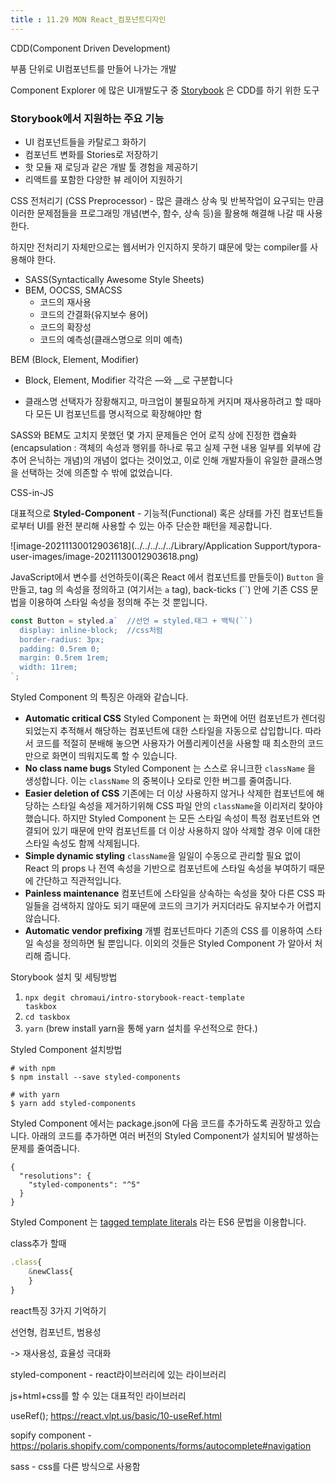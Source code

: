 ```yaml
---
title : 11.29 MON React_컴포넌트디자인
---
```


CDD(Component Driven Development)

부품 단위로 UI컴포넌트를 만들어 나가는 개발



Component Explorer 에 많은 UI개발도구 중  [Storybook](https://storybook.js.org/) 은 CDD를 하기 위한 도구



### Storybook에서 지원하는 주요 기능

- UI 컴포넌트들을 카탈로그 화하기
- 컴포넌트 변화를 Stories로 저장하기
- 핫 모듈 재 로딩과 같은 개발 툴 경험을 제공하기
- 리액트를 포함한 다양한 뷰 레이어 지원하기



CSS 전처리기 (CSS Preprocessor) - 많은 클래스 상속 및 반복작업이 요구되는 만큼 이러한 문제점들을 프로그래밍 개념(변수, 함수, 상속 등)을 활용해 해결해 나갈 때 사용한다.

하지만 전처리기 자체만으로는 웹서버가 인지하지 못하기 떄문에 맞는 compiler를 사용해야 한다.



- SASS(Syntactically Awesome Style Sheets)
- BEM, OOCSS, SMACSS
  - 코드의 재사용
  - 코드의 간결화(유지보수 용어)
  - 코드의 확장성
  - 코드의 예측성(클래스명으로 의미 예측)



BEM (Block, Element, Modifier) 

- Block, Element, Modifier 각각은 —와 __로 구분합니다

- 클래스명 선택자가 장황해지고, 마크업이 불필요하게 커지며 재사용하려고 할 때마다 모든 UI 컴포넌트를 명시적으로 확장해야만 함



 SASS와 BEM도 고치지 못했던 몇 가지 문제들은 언어 로직 상에 진정한 캡슐화(encapsulation : 객체의 속성과 행위를 하나로 묶고 실제 구현 내용 일부를 외부에 감추어 은닉하는 개념)의 개념이 없다는 것이었고, 이로 인해 개발자들이 유일한 클래스명을 선택하는 것에 의존할 수 밖에 없었습니다.



CSS-in-JS

대표적으로 **Styled-Component** - 기능적(Functional) 혹은 상태를 가진 컴포넌트들로부터 UI를 완전 분리해 사용할 수 있는 아주 단순한 패턴을 제공합니다. 



![image-20211130012903618](../../../../../Library/Application Support/typora-user-images/image-20211130012903618.png)



JavaScript에서 변수를 선언하듯이(혹은 React 에서 컴포넌트를 만들듯이) `Button` 을 만들고, tag 의 속성을 정의하고 (여기서는 `a` tag), back-ticks (``) 안에 기존 CSS 문법을 이용하여 스타일 속성을 정의해 주는 것 뿐입니다.

```js
const Button = styled.a`  //선언 = styled.태그 + 백틱(``)
  display: inline-block;  //css처럼
  border-radius: 3px;
  padding: 0.5rem 0;
  margin: 0.5rem 1rem;
  width: 11rem;
`;
```



Styled Component 의 특징은 아래와 같습니다.

- **Automatic critical CSS** Styled Component 는 화면에 어떤 컴포넌트가 렌더링 되었는지 추적해서 해당하는 컴포넌트에 대한 스타일을 자동으로 삽입합니다. 따라서 코드를 적절히 분배해 놓으면 사용자가 어플리케이션을 사용할 때 최소한의 코드만으로 화면이 띄워지도록 할 수 있습니다.
- **No class name bugs** Styled Component 는 스스로 유니크한 `className` 을 생성합니다. 이는 `className` 의 중복이나 오타로 인한 버그를 줄여줍니다.
- **Easier deletion of CSS** 기존에는 더 이상 사용하지 않거나 삭제한 컴포넌트에 해당하는 스타일 속성을 제거하기위해 CSS 파일 안의 `className`을 이리저리 찾아야 했습니다. 하지만 Styled Component 는 모든 스타일 속성이 특정 컴포넌트와 연결되어 있기 때문에 만약 컴포넌트를 더 이상 사용하지 않아 삭제할 경우 이에 대한 스타일 속성도 함께 삭제됩니다.
- **Simple dynamic styling** `className`을 일일이 수동으로 관리할 필요 없이 React 의 props 나 전역 속성을 기반으로 컴포넌트에 스타일 속성을 부여하기 때문에 간단하고 직관적입니다.
- **Painless maintenance** 컴포넌트에 스타일을 상속하는 속성을 찾아 다른 CSS 파일들을 검색하지 않아도 되기 때문에 코드의 크기가 커지더라도 유지보수가 어렵지 않습니다.
- **Automatic vendor prefixing** 개별 컴포넌트마다 기존의 CSS 를 이용하여 스타일 속성을 정의하면 될 뿐입니다. 이외의 것들은 Styled Component 가 알아서 처리해 줍니다.





Storybook 설치 및 세팅방법

1. <code>npx degit chromaui/intro-storybook-react-template taskbox</code>
2. <code>cd taskbox</code>
3. <code>yarn</code> (brew install yarn을 통해 yarn 설치를 우선적으로 한다.)



Styled Component  설치방법 

```
# with npm
$ npm install --save styled-components

# with yarn 
$ yarn add styled-components
```



Styled Component 에서는 package.json에 다음 코드를 추가하도록 권장하고 있습니다. 아래의 코드를 추가하면 여러 버전의 Styled Component가 설치되어 발생하는 문제를 줄여줍니다.

```
{
  "resolutions": {
    "styled-components": "^5"
  }
}
```



Styled Component 는 [tagged template literals](https://developer.mozilla.org/ko/docs/Web/JavaScript/Reference/Template_literals) 라는 ES6 문법을 이용합니다.





class추가 할때

```js
.class{
	&newClass{
	}
}
```



react특징 3가지 기억하기

선언형, 컴포넌트, 범용성

-> 재사용성, 효율성 극대화



styled-component - react라이브러리에 있는 라이브러리

js+html+css를 할 수 있는 대표적인 라이브러리



useRef(); https://react.vlpt.us/basic/10-useRef.html



sopify component - https://polaris.shopify.com/components/forms/autocomplete#navigation



sass - css를 다른 방식으로 사용함